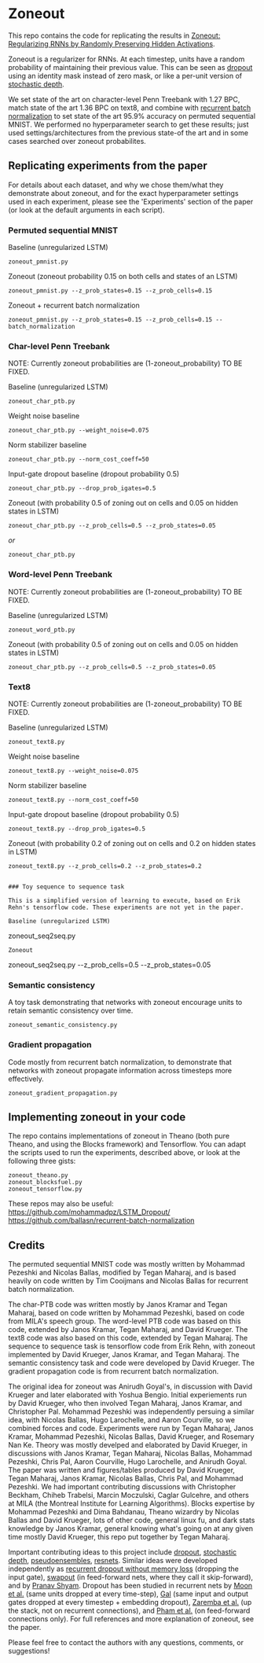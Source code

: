 # Zoneout

This repo contains the code for replicating the results in [Zoneout: Regularizing RNNs by Randomly Preserving Hidden Activations](http://arxiv.org/abs/1606.01305).

Zoneout is a regularizer for RNNs. At each timestep, units have a random probability of maintaining their previous value. This can be seen as [dropout](https://www.cs.toronto.edu/~hinton/absps/JMLRdropout.pdf) using an identity mask instead of zero mask, or like a per-unit version of [stochastic depth](https://arxiv.org/pdf/1603.09382.pdf). 

We set state of the art on character-level Penn Treebank with 1.27 BPC, match state of the art 1.36 BPC on text8, and combine with [recurrent batch normalization](https://arxiv.org/abs/1603.09025) to set state of the art 95.9% accuracy on permuted sequential MNIST. We performed no hyperparameter search to get these results; just used settings/architectures from the previous state-of the art and in some cases searched over zoneout probabilites.

## Replicating experiments from the paper

For details about each dataset, and why we chose them/what they demonstrate about zoneout, and for the exact hyperparameter settings used in each experiment, please see the 'Experiments' section of the paper (or look at the default arguments in each script).

### Permuted sequential MNIST

Baseline (unregularized LSTM)
```
zoneout_pmnist.py
```
Zoneout (zoneout probability 0.15 on both cells and states of an LSTM)
```
zoneout_pmnist.py --z_prob_states=0.15 --z_prob_cells=0.15
```
Zoneout + recurrent batch normalization
```
zoneout_pmnist.py --z_prob_states=0.15 --z_prob_cells=0.15 --batch_normalization
```

### Char-level Penn Treebank

NOTE: Currently zoneout probabilities are (1-zoneout_probability) TO BE FIXED.

Baseline (unregularized LSTM)
```
zoneout_char_ptb.py
```
Weight noise baseline 
```
zoneout_char_ptb.py --weight_noise=0.075
```
Norm stabilizer baseline
```
zoneout_char_ptb.py --norm_cost_coeff=50
```
Input-gate dropout baseline (dropout probability 0.5)
```
zoneout_char_ptb.py --drop_prob_igates=0.5
```
Zoneout (with probability 0.5 of zoning out on cells and 0.05 on hidden states in LSTM)
```
zoneout_char_ptb.py --z_prob_cells=0.5 --z_prob_states=0.05
```
*or*
```
zoneout_char_ptb.py
```

### Word-level Penn Treebank

NOTE: Currently zoneout probabilities are (1-zoneout_probability) TO BE FIXED.

Baseline (unregularized LSTM)
```
zoneout_word_ptb.py
```
Zoneout (with probability 0.5 of zoning out on cells and 0.05 on hidden states in LSTM)
```
zoneout_char_ptb.py --z_prob_cells=0.5 --z_prob_states=0.05
```

### Text8

NOTE: Currently zoneout probabilities are (1-zoneout_probability) TO BE FIXED.

Baseline (unregularized LSTM)
```
zoneout_text8.py
```
Weight noise baseline 
```
zoneout_text8.py --weight_noise=0.075
```
Norm stabilizer baseline
```
zoneout_text8.py --norm_cost_coeff=50
```
Input-gate dropout baseline (dropout probability 0.5)
```
zoneout_text8.py --drop_prob_igates=0.5
```
Zoneout (with probability 0.2 of zoning out on cells and 0.2 on hidden states in LSTM)
```
zoneout_text8.py --z_prob_cells=0.2 --z_prob_states=0.2


### Toy sequence to sequence task

This is a simplified version of learning to execute, based on Erik Rehn's tensorflow code. These experiments are not yet in the paper.

Baseline (unregularized LSTM)
```
zoneout_seq2seq.py
```
Zoneout 
```
zoneout_seq2seq.py --z_prob_cells=0.5 --z_prob_states=0.05


### Semantic consistency

A toy task demonstrating that networks with zoneout encourage units to retain semantic consistency over time.
```
zoneout_semantic_consistency.py
```

### Gradient propagation

Code mostly from recurrent batch normalization, to demonstrate that networks with zoneout propagate information across timesteps more effectively.
```
zoneout_gradient_propagation.py
```

## Implementing zoneout in your code

The repo contains implementations of zoneout in Theano (both pure Theano, and using the Blocks framework) and Tensorflow. You can adapt the scripts used to run the experiments, described above, or look at the following three gists:

```
zoneout_theano.py
zoneout_blocksfuel.py
zoneout_tensorflow.py
```
These repos may also be useful:
https://github.com/mohammadpz/LSTM_Dropout/
https://github.com/ballasn/recurrent-batch-normalization

## Credits

The permuted sequential MNIST code was mostly written by Mohammad Pezeshki and Nicolas Ballas, modified by Tegan Maharaj, and is based heavily on code written by Tim Cooijmans and Nicolas Ballas for recurrent batch normalization.

The char-PTB code was written mostly by Janos Kramar and Tegan Maharaj, based on code written by Mohammad Pezeshki, based on code from MILA's speech group.
The word-level PTB code was based on this code, extended by Janos Kramar, Tegan Maharaj, and David Krueger. The text8 code was also based on this code, extended by Tegan Maharaj. The sequence to sequence task is tensorflow code from Erik Rehn, with zoneout implemented by David Krueger, Janos Kramar, and Tegan Maharaj. The semantic consistency task and code were developed by David Krueger. The gradient propagation code is from recurrent batch normalization. 

The original idea for zoneout was Anirudh Goyal's, in discussion with David Krueger and later elaborated with Yoshua Bengio. Initial experiements run by David Krueger, who then involved Tegan Maharaj, Janos Kramar, and Christopher Pal. Mohammad Pezeshki was independently persuing a similar idea, with Nicolas Ballas, Hugo Larochelle, and Aaron Courville, so we combined forces and code. Experiments were run by Tegan Maharaj, Janos Kramar, Mohammad Pezeshki, Nicolas Ballas, David Krueger, and Rosemary Nan Ke. Theory was mostly develped and elaborated by David Krueger, in discussions with Janos Kramar, Tegan Maharaj, Nicolas Ballas, Mohammad Pezeshki, Chris Pal, Aaron Courville, Hugo Larochelle, and Anirudh Goyal. The paper was written and figures/tables produced by David Krueger, Tegan Maharaj, Janos Kramar, Nicolas Ballas, Chris Pal, and Mohammad Pezeshki. We had important contributing discussions with Christopher Beckham, Chiheb Trabelsi, Marcin Moczulski, Caglar Gulcehre, and others at MILA (the Montreal Institute for Learning Algorithms). Blocks expertise by Mohammad Pezeshki and Dima Bahdanau, Theano wizardry by Nicolas Ballas and David Krueger, lots of other code, general linux fu, and dark stats knowledge by Janos Kramar, general knowing what's going on at any given time mostly David Krueger, this repo put together by Tegan Maharaj.

Important contributing ideas to this project include [dropout](https://www.cs.toronto.edu/~hinton/absps/JMLRdropout.pdf), [stochastic depth](https://arxiv.org/pdf/1603.09382.pdf), [pseudoensembles](https://arxiv.org/abs/1412.4864), [resnets](https://arxiv.org/abs/1512.03385). Similar ideas were developed independently as [recurrent dropout without memory loss](http://arxiv.org/abs/1603.05118) (dropping the input gate), [swapout](https://arxiv.org/pdf/1605.06465.pdf) (in feed-forward nets, where they call it skip-forward), and by [Pranav Shyam](https://github.com/pranv/lrh/blob/master/about.md). Dropout has been studied in recurrent nets by [Moon et al.](http://www.stat.berkeley.edu/~tsmoon/files/Conference/asru2015.pdf) (same units dropped at every time-step), [Gal](http://arxiv.org/abs/1512.05287) (same input and output gates dropped at every timestep + embedding dropout), [Zaremba et al.](http://arxiv.org/abs/1512.05287) (up the stack, not on recurrent connections), and [Pham et al.](https://arxiv.org/pdf/1312.4569.pdf) (on feed-forward connections only). For full references and more explanation of zoneout, see the paper.

Please feel free to contact the authors with any questions, comments, or suggestions!
